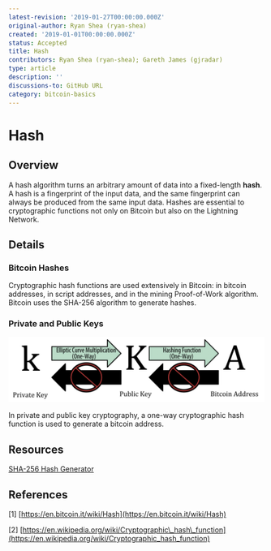 ```yaml
---
latest-revision: '2019-01-27T00:00:00.000Z'
original-author: Ryan Shea (ryan-shea)
created: '2019-01-01T00:00:00.000Z'
status: Accepted
title: Hash
contributors: Ryan Shea (ryan-shea); Gareth James (gjradar)
type: article
description: ''
discussions-to: GitHub URL
category: bitcoin-basics
---
```


# Hash

## Overview

A hash algorithm turns an arbitrary amount of data into a fixed-length **hash**. A hash is a fingerprint of the input data, and the same fingerprint can always be produced from the same input data. Hashes are essential to cryptographic functions not only on Bitcoin but also on the Lightning Network.

## Details

### Bitcoin Hashes

Cryptographic hash functions are used extensively in Bitcoin: in bitcoin addresses, in script addresses, and in the mining Proof-of-Work algorithm. Bitcoin uses the SHA-256 algorithm to generate hashes.

### Private and Public Keys

![Image from Mastering Bitcoin](../../.gitbook/assets/screen-shot-2019-01-24-at-8.46.37-am.png)

In private and public key cryptography, a one-way cryptographic hash function is used to generate a bitcoin address.

## Resources

[SHA-256 Hash Generator](https://www.movable-type.co.uk/scripts/sha256.html)

## References

\[1\] [https://en.bitcoin.it/wiki/Hash](https://en.bitcoin.it/wiki/Hash)

\[2\] [https://en.wikipedia.org/wiki/Cryptographic\_hash\_function](https://en.wikipedia.org/wiki/Cryptographic_hash_function)

